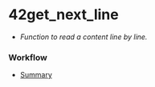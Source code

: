 # 42get_next_line
- *Function to read a content line by line.*

### Workflow
- [Summary](https://github.com/faleite/42get_next_line/blob/main/dcs/summary.md)
